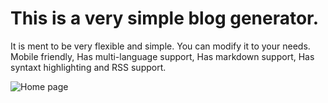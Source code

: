 # This is a very simple blog generator.
It is ment to be very flexible and simple. You can modify it to your needs.
Mobile friendly, Has multi-language support, Has markdown support, Has syntaxt highlighting and RSS support.

![Home page](https://raw.githubusercontent.com/kuterd/simple-static-blog/main/blog-example.png)
